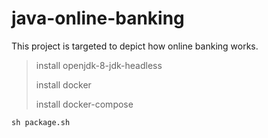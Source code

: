 # java-online-banking


This project is targeted to depict how online banking works.



> install openjdk-8-jdk-headless
> 
> install docker
> 
> install docker-compose


`sh package.sh`
